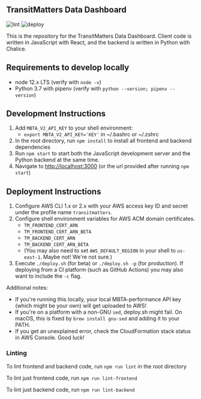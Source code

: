 ## TransitMatters Data Dashboard
![lint](https://github.com/transitmatters/t-performance-dash/workflows/lint/badge.svg)
![deploy](https://github.com/transitmatters/t-performance-dash/workflows/deploy/badge.svg)

This is the repository for the TransitMatters Data Dashboard. Client code is written in JavaScript with React, and the backend is written in Python with Chalice.

## Requirements to develop locally
* node 12.x LTS (verify with `node -v`)
* Python 3.7 with pipenv (verify with `python --version; pipenv --version`)

## Development Instructions
1. Add `MBTA_V2_API_KEY` to your shell environment:
	* `export MBTA_V2_API_KEY='KEY'` in ~/.bashrc or ~/.zshrc
2. In the root directory, run `npm install` to install all frontend and backend dependencies
3. Run `npm start` to start both the JavaScript development server and the Python backend at the same time.
4. Navigate to [http://localhost:3000](http://localhost:3000) (or the url provided after running `npm start`)

## Deployment Instructions
1. Configure AWS CLI 1.x or 2.x with your AWS access key ID and secret under the profile name `transitmatters`.
2. Configure shell environment variables for AWS ACM domain certificates.
	* `TM_FRONTEND_CERT_ARN`
	* `TM_FRONTEND_CERT_ARN_BETA`
	* `TM_BACKEND_CERT_ARN`
	* `TM_BACKEND_CERT_ARN_BETA`
	* (You may also need to set `AWS_DEFAULT_REGION` in your shell to `us-east-1`. Maybe not! We're not sure.)
3. Execute `./deploy.sh` (for beta) or `./deploy.sh -p` (for production). If deploying from a CI platform (such as GitHub Actions) you may also want to include the `-c` flag.

Additional notes:
- If you're running this locally, your local MBTA-performance API key (which might be your own) will get uploaded to AWS!
- If you're on a platform with a non-GNU `sed`, deploy.sh might fail. On macOS, this is fixed by `brew install gnu-sed` and adding it to your PATH.
- If you get an unexplained error, check the CloudFormation stack status in AWS Console. Good luck!

### Linting
To lint frontend and backend code, run `npm run lint` in the root directory

To lint just frontend code, run `npm run lint-frontend`

To lint just backend code, run `npm run lint-backend`
